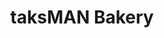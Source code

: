 ---
title: "taksMAN Bakery"
url: /barangay-pinagkaisahan-cubao-quezon-city/taksman-bakery/
shop: Bäckerei
---